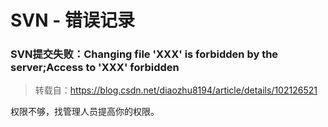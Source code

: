 # SVN - 错误记录

### SVN提交失败：Changing file 'XXX' is forbidden by the server;Access to 'XXX' forbidden

> 转载自：https://blog.csdn.net/diaozhu8194/article/details/102126521

权限不够，找管理人员提高你的权限。
